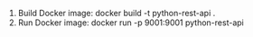 1. Build Docker image: 
docker build -t python-rest-api .
2. Run Docker image: 
docker run -p 9001:9001 python-rest-api
